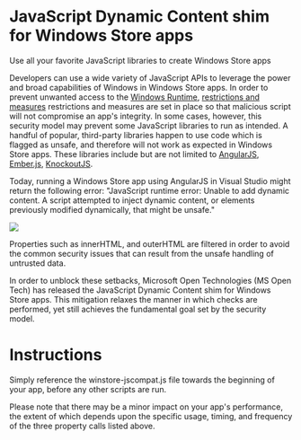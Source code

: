 JavaScript Dynamic Content shim for Windows Store apps
=====
Use all your favorite JavaScript libraries to create Windows Store apps

Developers can use a wide variety of JavaScript APIs to leverage the power and broad capabilities of Windows in Windows Store apps. In order to prevent unwanted access to the [Windows Runtime](http://msdn.microsoft.com/en-us/library/windows/desktop/br211377.aspx), [restrictions and measures](http://msdn.microsoft.com/en-us/library/windows/apps/hh849625.aspx) restrictions and measures are set in place so that malicious script will not compromise an app's integrity. In some cases, however, this security model may prevent some JavaScript libraries to run as intended. A handful of popular, third-party libraries happen to use code which is flagged as unsafe, and therefore will not work as expected in Windows Store apps. These libraries include but are not limited to [AngularJS](https://angularjs.org/), [Ember.js](http://emberjs.com/), [KnockoutJS](http://knockoutjs.com/).

Today, running a Windows Store app using AngularJS in Visual Studio might return the following error: "JavaScript runtime error: Unable to add dynamic content. A script attempted to inject dynamic content, or elements previously modified dynamically, that might be unsafe."

![](https://raw.githubusercontent.com/MSOpenTech/winstore-jscompat/master/error.PNG?token=3019602__eyJzY29wZSI6IlJhd0Jsb2I6TVNPcGVuVGVjaC93aW5zdG9yZS1qc2NvbXBhdC9tYXN0ZXIvZXJyb3IuUE5HIiwiZXhwaXJlcyI6MTQwNjU3OTYyOX0%3D--101970399d1c4e94bbe251e71e78f8be6af6d7ba)

Properties such as innerHTML, and outerHTML are filtered in order to avoid the common security issues that can result from the unsafe handling of untrusted data.

In order to unblock these setbacks, Microsoft Open Technologies (MS Open Tech) has released the JavaScript Dynamic Content shim for Windows Store apps. This mitigation relaxes the manner in which checks are performed, yet still achieves the fundamental goal set by the security model.

# Instructions
Simply reference the winstore-jscompat.js file towards the beginning of your app, before any other scripts are run.

Please note that there may be a minor impact on your app's performance, the extent of which depends upon the specific usage, timing, and frequency of the three property calls listed above.
